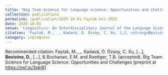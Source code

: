 ```yaml
---
title: "Big Team Science for language science: Opportunities and challenges "
collection: publications
permalink: /publication/2025-10-01-faytak-bts-2025
date: 2025-10-01
venue: 'Linguistics: An Interdisciplinary Journal of the Language Sciences'
citation: 'Faytak, M., _. Kadavá, O. Özsoy, C. Xu, […], <strong>Bevivino, D.</strong>, […], &amp;amp; Buchanan, E.M. and Roettger, T.B. (accepted). Big Team Science for Language Science: Opportunities and Challenges [preprint at <a href=&quot;https://osf.io/3pkj6&quot;>https://osf.io/3pkj6</a>]'
category: inprogress
---
```

Recommended citation: Faytak, M., _. Kadavá, O. Özsoy, C. Xu, […], <strong>Bevivino, D.</strong>, […], &amp; Buchanan, E.M. and Roettger, T.B. (accepted). Big Team Science for Language Science: Opportunities and Challenges [preprint at <a href="https://osf.io/3pkj6">https://osf.io/3pkj6</a>]